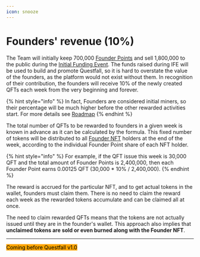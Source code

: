 ```yaml
---
icon: snooze
---
```


# Founders' revenue (10%)

The Team will initially keep 700,000 [Founder Points](../assets/founder-nfts.md) and sell 1,800,000 to the public during the [Initial Funding Event](../roadmap/roadmap2025.md). The funds raised during IFE will be used to build and promote Questfall, so it is hard to overstate the value of the founders, as the platform would not exist without them. In recognition of their contribution, the founders will receive 10% of the newly created QFTs each week from the very beginning and forever.

{% hint style="info" %}
In fact, Founders are considered initial miners, so their percentage will be much higher before the other rewarded activities start. For more details see [Roadmap](../roadmap/roadmap2025.md)
{% endhint %}

The total number of QFTs to be rewarded to founders in a given week is known in advance as it can be calculated by the formula. This fixed number of tokens will be distributed to all [Founder NFT](../assets/founder-nfts.md) holders at the end of the week, according to the individual Founder Point share of each NFT holder.

{% hint style="info" %}
For example, if the QFT issue this week is 30,000 QFT and the total amount of Founder Points is 2,400,000, then each Founder Point earns 0.00125 QFT (30,000 \* 10% / 2,400,000).
{% endhint %}

The reward is accrued for the particular NFT, and to get actual tokens in the wallet, founders must claim them. There is no need to claim the reward each week as the rewarded tokens accumulate and can be claimed all at once.&#x20;

The need to claim rewarded QFTs means that the tokens are not actually issued until they are in the founder's wallet. This approach also implies that **unclaimed tokens are sold or even burned along with the Founder NFT**.

***

<mark style="background-color:orange;">Coming before Questfall v1.0</mark>&#x20;
